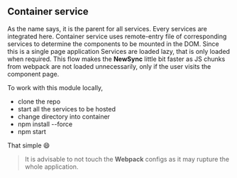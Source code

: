 ## Container service

As the name says, it is the parent for all services. Every services are integrated  here.  Container service uses remote-entry file of corresponding services to determine the components to be mounted in the DOM. Since this is a single page application Services are loaded lazy, that is only loaded when required. This flow makes the **NewSync** little bit faster as JS chunks from webpack are not loaded unnecessarily, only if the user visits the component page.    

To work with this module locally,

 - clone the repo
 - start all the services to be hosted
 - change directory into container
 - npm install --force
 - npm start
 
 That simple 😄

> It is advisable to not touch the **Webpack** configs as it may rupture the whole application. 

 
